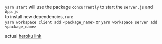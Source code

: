 `yarn start` will use the package `concurrently` to start the `server.js` and `App.js` <br>
to install new dependencies, run: <br>
`yarn workspace client add <package_name>` or `yarn workspace server add <package_name>` <br>

actual [heroku link](https://whats-upp.herokuapp.com/)
